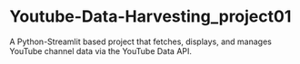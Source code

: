 # Youtube-Data-Harvesting_project01
A Python-Streamlit based project that fetches, displays, and manages YouTube channel data via the YouTube Data API.

